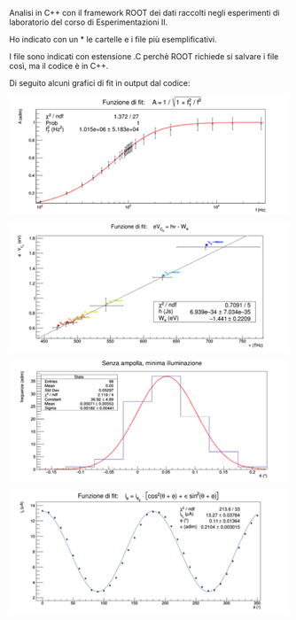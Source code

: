 Analisi in C++ con il framework ROOT dei dati raccolti negli esperimenti di laboratorio del corso di Esperimentazioni II.

Ho indicato con un * le cartelle e i file più esemplificativi.

I file sono indicati con estensione .C perchè ROOT richiede si salvare i file così, ma il codice è in C++.

Di seguito alcuni grafici di fit in output dal codice:

![alt text](https://github.com/EugenioDiPaola/Analisi-Dati-Esperimentazioni-II/blob/master/cattura%20fit.PNG)

![alt text](https://github.com/EugenioDiPaola/Analisi-Dati-Esperimentazioni-II/blob/master/09.%20Legge%20di%20Planck*/Grafici%20in%20output%20dal%20codice/Fit%20Legge%20di%20Planck%207.PNG?raw=true)

![alt text](https://github.com/EugenioDiPaola/Analisi-Dati-Esperimentazioni-II/blob/master/14.%20Polarimetro%20di%20Laurent/Grafici%20in%20output%20dal%20codice/Fit%20Polarimetro%20di%20Laurent%201.PNG?raw=true)

![alt text](https://github.com/EugenioDiPaola/Analisi-Dati-Esperimentazioni-II/blob/master/11.%20Coefficiente%20di%20estinzione%20e%20legge%20di%20Malus/Grafici%20in%20output%20dal%20codice/Fit%20Legge%20di%20Malus%202.PNG?raw=true)
